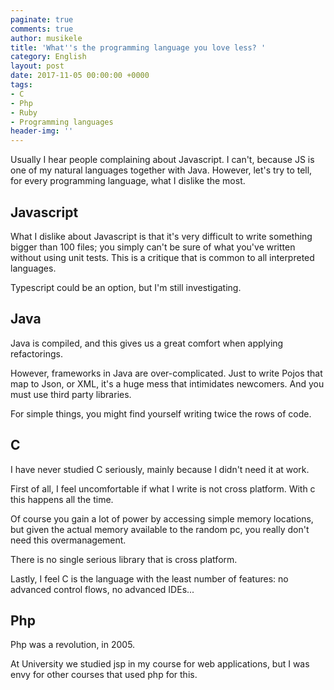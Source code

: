 ```yaml
---
paginate: true
comments: true
author: musikele
title: 'What''s the programming language you love less? '
category: English
layout: post
date: 2017-11-05 00:00:00 +0000
tags:
- C
- Php
- Ruby
- Programming languages
header-img: ''
---
```

Usually I hear people complaining about Javascript. I can't, because JS is one of my natural languages together with Java. However, let's try to tell, for every programming language, what I dislike the most. 

## Javascript

What I dislike about Javascript is that it's very difficult to write something bigger than 100 files; you simply can't be sure of what you've written without using unit tests. This is a critique that is common to all interpreted languages. 

Typescript could be an option, but I'm still investigating. 

## Java

Java is compiled, and this gives us a great comfort when applying refactorings. 

However, frameworks in Java are over-complicated. Just to write Pojos that map to Json, or XML, it's a huge mess that intimidates newcomers. And you must use third party libraries.

For simple things, you might find yourself writing twice the rows of code. 

## C 

I have never studied C seriously, mainly because I didn't need it at work.

First of all, I feel uncomfortable if what I write is not cross platform. With c this happens all the time.

Of course you gain a lot of power by accessing simple memory locations, but given the actual memory available to the random pc, you really don't need this overmanagement.

There is no single serious library that is cross platform. 

Lastly, I feel C is the language with the least number of features: no advanced control flows, no advanced IDEs... 

## Php 

Php was a revolution, in 2005.

At University we studied jsp in my course for web applications, but I was envy for other courses that used php for this. 